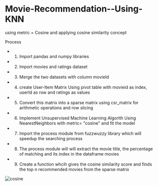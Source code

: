 # Movie-Recommendation--Using-KNN
using metric = Cosine and applying cosine similarity concept


Process 
- 1. Import pandas and numpy libraries
- 2. Import  movies and ratings dataset
- 3. Merge the two datasets with column movieId
- 4. create User-Item Matrix Using pivot table with movieid as index, userId as row and ratings as values
- 5. Convert this matrix into a sparse matrix using csr_matrix for arithmetic operations and row slicing
- 6. Implement Unsupervised Machine Learning Algorith Using NearestNeighbors with metric= "cosine" and fit the model
- 7. Import the process module from fuzzwuzzy library which will speedup the searching process
- 8. The process module will  will extract the movie title, the percentage of matching and  its index in the dataframe movies
- 9. Create a function  whcih gives the cosine similarity score and finds the top n recommended movies from the sparse matrix

![cosine](https://user-images.githubusercontent.com/70027063/117502136-b6b4e700-af9c-11eb-9d7f-e0befaaa4e47.png)
